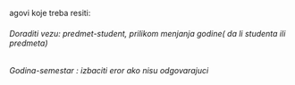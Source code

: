 ﻿agovi koje treba resiti:

###### Doraditi vezu: predmet-student, prilikom menjanja godine( da li studenta ili predmeta)
###### Godina-semestar : izbaciti eror ako nisu odgovarajuci



